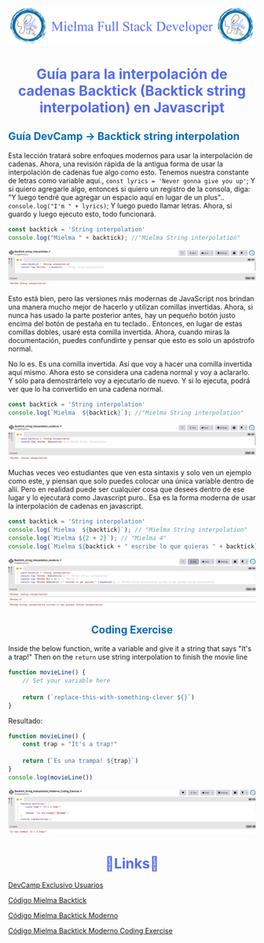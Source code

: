 ![Logo Mielma](image/Logo_Encabezado.png)

# <center><b><font color="#556CEE">Guía para la interpolación de cadenas Backtick (Backtick string interpolation) en Javascript</font></b>
<!-- ## <b><font color="#006cb5"></font></b>
### <font color="#556CEE"></font>
#### <font color="#006cb5"></font> -->
## <b><font color="#006cb5">Guía DevCamp → Backtick string interpolation</font></b>
Esta lección tratará sobre enfoques modernos para usar la interpolación de cadenas.
Ahora, una revisión rápida de la antigua forma de usar la interpolación de cadenas fue algo como esto. Tenemos nuestra constante de letras como variable aquí., `const lyrics = 'Never gonna give you up'`; Y si quiero agregarle algo, entonces si quiero un registro de la consola, diga: "Y luego tendré que agregar un espacio aquí en lugar de un plus"..
`console.log("I'm " + lyrics)`;
Y luego puedo llamar letras. Ahora, si guardo y luego ejecuto esto, todo funcionará.
```js
const backtick = 'String interpolation'
console.log("Mielma " + backtick); //"Mielma String interpolation"
```
![Backtick String Interpolation][Backtick String Interpolation]

Esto está bien, pero las versiones más modernas de JavaScript nos brindan una manera mucho mejor de hacerlo y utilizan comillas invertidas. Ahora, si nunca has usado la parte posterior antes, hay un pequeño botón justo encima del botón de pestaña en tu teclado..
Entonces, en lugar de estas comillas dobles, usaré esta comilla invertida. Ahora, cuando miras la documentación, puedes confundirte y pensar que esto es solo un apóstrofo normal.

No lo es. Es una comilla invertida. Así que voy a hacer una comilla invertida aquí mismo. Ahora esto se considera una cadena normal y voy a aclararlo. Y sólo para demostrártelo voy a ejecutarlo de nuevo. Y si lo ejecuta, podrá ver que lo ha convertido en una cadena normal.
```js
const backtick = 'String interpolation'
console.log(`Mielma  ${backtick}`); //"Mielma String interpolation"
```
![Backtick String Interpolation Moderno][Backtick String Interpolation Moderno]

Muchas veces veo estudiantes que ven esta sintaxis y solo ven un ejemplo como este, y piensan que solo puedes colocar una única variable dentro de allí. Pero en realidad puede ser cualquier cosa que desees dentro de ese lugar y lo ejecutará como Javascript puro..
Esa es la forma moderna de usar la interpolación de cadenas en javascript.
```js
const backtick = 'String interpolation'
console.log(`Mielma  ${backtick}`); // "Mielma String interpolation"
console.log(`Mielma ${2 + 2}`); // "Mielma 4"
console.log(`Mielma ${backtick + " escribe lo que quieras " + backtick}`); // "Mielma String interpolation escribe lo que quieras String interpolation"
```
![Backtick String Interpolation Moderno Varias][Backtick String Interpolation Moderno Varias]




## <center><b><font color="#006cb5">Coding Exercise</font></b>
Inside the below function, write a variable and give it a string that says "It's a trap!" Then on the `return` use string interpolation to finish the movie line
```js
function movieLine() {
    // Set your variable here
    
    return (`replace-this-with-something-clever ${}`)
}
```
Resultado:
```js
function movieLine() {
    const trap = "It's a trap!"
    
    return (`Es una trampa! ${trap}`)
}
console.log(movieLine())
```
![Backtick String Interpolation Moderno Coding Exercise][Backtick String Interpolation Moderno Coding Exercise]

# <center><b><font color="#556CEE">🔗Links🔗</font></b>

[DevCamp Exclusivo Usuarios](https://basque.devcamp.com/pt-full-stack-development-javascript-python-react/guide/guide-backtick-string-interpolation-javascript)  



[Código Mielma Backtick](https://codepen.io/ElizabethMaranon/pen/wvbyRGE)

[Código Mielma Backtick Moderno](https://codepen.io/ElizabethMaranon/pen/vYwdvgW)

[Código Mielma Backtick Moderno Coding Exercise](https://codepen.io/ElizabethMaranon/pen/NWVyeym)



<!-- Ordenar enlaces -->

[Backtick String Interpolation]: image/Backtick_string_interpolation.png
[Backtick String Interpolation Moderno]: image/Backtick_string_interpolation_moderno.png
[Backtick String Interpolation Moderno Varias]: image/Backtick_string_interpolation_moderno_varias.png
[Backtick String Interpolation Moderno Coding Exercise]: image/Backtick_String_Interpolation_Moderno_Coding_Exercise.png